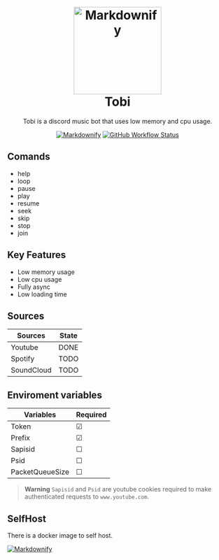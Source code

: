 
<h1 align="center">
  <br>
  <img src="http://creamostuvideo.com/wp-content/uploads/2021/05/discord-logo.png" alt="Markdownify" width="200">
  <br>
  Tobi
  <br>
</h1>

<p align="center"> 
Tobi is a discord music bot that uses low memory and cpu usage.
</p>

<center>
  <a href="https://hub.docker.com/repository/docker/xbank/tobi-bot"><img src="https://img.shields.io/docker/v/xbank/tobi-bot/latest" alt="Markdownify"></a>
  <a href="https://github.com/xBaank/Tobi/actions"><img alt="GitHub Workflow Status" src="https://img.shields.io/github/workflow/status/xBaank/Tobi/.NET"></a>
</center>


## Comands
- help
- loop
- pause
- play
- resume
- seek
- skip
- stop
- join

## Key Features
- Low memory usage
- Low cpu usage
- Fully async
- Low loading time

## Sources
| Sources  | State |
| ------------- | --- |
| Youtube  | DONE |
| Spotify  | TODO |
| SoundCloud  | TODO |

## Enviroment variables
| Variables  | Required |
| ------------- | --------- |
| Token  | &#9745; |
| Prefix  | &#9745; |
| Sapisid  | &#9744; |
| Psid  | &#9744; |
| PacketQueueSize  |  &#9744; |

> **Warning**
> `Sapisid` and `Psid` are youtube cookies required to make authenticated requests to `www.youtube.com`. 

## SelfHost
There is a docker image to self host.

<a href="https://hub.docker.com/repository/docker/xbank/tobi-bot"><img src="https://img.shields.io/docker/v/xbank/tobi-bot/latest" alt="Markdownify"></a>
